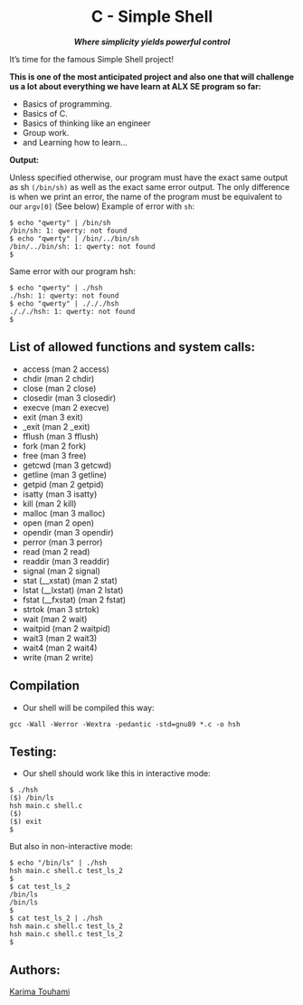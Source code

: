 <h1 align="center">
	C - Simple Shell
</h1>
<p align="center">
	<b><i>Where simplicity yields powerful control</i></b><br>
</p>

<p>It’s time for the famous Simple Shell project!</p>

**This is one of the most anticipated project and also one that will challenge us a lot about everything we have learn at ALX SE program so far:**
- Basics of programming.
- Basics of C.
- Basics of thinking like an engineer
- Group work.
- and Learning how to learn…


**Output:**

Unless specified otherwise, our program must have the exact same output as sh `(/bin/sh)` as well as the exact same error output.
The only difference is when we print an error, the name of the program must be equivalent to our `argv[0]` (See below)
Example of error with `sh`:
```
$ echo "qwerty" | /bin/sh
/bin/sh: 1: qwerty: not found
$ echo "qwerty" | /bin/../bin/sh
/bin/../bin/sh: 1: qwerty: not found
$
```

Same error with our program hsh:

```
$ echo "qwerty" | ./hsh
./hsh: 1: qwerty: not found
$ echo "qwerty" | ./././hsh
./././hsh: 1: qwerty: not found
$
```

## List of allowed functions and system calls:
- access (man 2 access)
- chdir (man 2 chdir)
- close (man 2 close)
- closedir (man 3 closedir)
- execve (man 2 execve)
- exit (man 3 exit)
- _exit (man 2 _exit)
- fflush (man 3 fflush)
- fork (man 2 fork)
- free (man 3 free)
- getcwd (man 3 getcwd)
- getline (man 3 getline)
- getpid (man 2 getpid)
- isatty (man 3 isatty)
- kill (man 2 kill)
- malloc (man 3 malloc)
- open (man 2 open)
- opendir (man 3 opendir)
- perror (man 3 perror)
- read (man 2 read)
- readdir (man 3 readdir)
- signal (man 2 signal)
- stat (__xstat) (man 2 stat)
- lstat (__lxstat) (man 2 lstat)
- fstat (__fxstat) (man 2 fstat)
- strtok (man 3 strtok)
- wait (man 2 wait)
- waitpid (man 2 waitpid)
- wait3 (man 2 wait3)
- wait4 (man 2 wait4)
- write (man 2 write)

## Compilation
- Our shell will be compiled this way:

`gcc -Wall -Werror -Wextra -pedantic -std=gnu89 *.c -o hsh`

## Testing:
- Our shell should work like this in interactive mode:
```
$ ./hsh
($) /bin/ls
hsh main.c shell.c
($)
($) exit
$
```

But also in non-interactive mode:

```
$ echo "/bin/ls" | ./hsh
hsh main.c shell.c test_ls_2
$
$ cat test_ls_2
/bin/ls
/bin/ls
$
$ cat test_ls_2 | ./hsh
hsh main.c shell.c test_ls_2
hsh main.c shell.c test_ls_2
$
```
<center--------------------------------------------------------------------------------------->
	
## Authors:
<a href="https://www.linkedin.com/in/karima-touhami-5b14b4268/">Karima Touhami</a>
